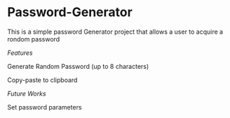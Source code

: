 # Password-Generator

This is a simple password Generator project that allows a user to acquire a rondom password

*Features* 

Generate Random Password (up to 8 characters)

Copy-paste to clipboard

*Future Works* 

Set password parameters 

